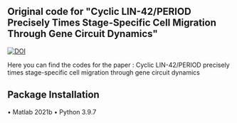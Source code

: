 ## Original code for "Cyclic LIN-42/PERIOD Precisely Times Stage-Specific Cell Migration Through Gene Circuit Dynamics" 
[![DOI](https://zenodo.org/badge/975369832.svg)](https://doi.org/10.5281/zenodo.15621826)

Here you can find the codes for the paper : Cyclic LIN-42/PERIOD precisely times stage-specific cell migration through gene circuit dynamics
## Package Installation
• Matlab 2021b
• Python 3.9.7
